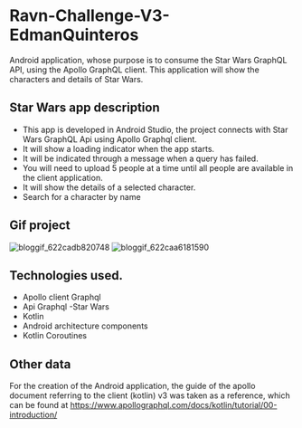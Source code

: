 # Ravn-Challenge-V3-EdmanQuinteros
Android application, whose purpose is to consume the Star Wars GraphQL API, using the Apollo GraphQL client. This application will show the characters and details of Star Wars.

## Star Wars app description
* This app is developed in Android Studio, the project connects with Star Wars GraphQL Api using Apollo Graphql client.
* It will show a loading indicator when the app starts.
* It will be indicated through a message when a query has failed.
* You will need to upload 5 people at a time until all people are available in the client application.
* It will show the details of a selected character.
* Search for a character by name

## Gif project
![bloggif_622cadb820748](https://user-images.githubusercontent.com/78781826/158021988-a39e1307-9764-4ce9-ba01-0b26eceeafa0.gif)
![bloggif_622caa6181590](https://user-images.githubusercontent.com/78781826/158021996-bc1d85c6-8169-4aaf-8a26-2141b06b3b50.gif)

## Technologies used.
* Apollo client Graphql
* Api Graphql -Star Wars
* Kotlin
* Android architecture components
* Kotlin Coroutines

## Other data
For the creation of the Android application, the guide of the apollo document referring to the client (kotlin) v3 was taken as a reference, which can be found at https://www.apollographql.com/docs/kotlin/tutorial/00-introduction/



